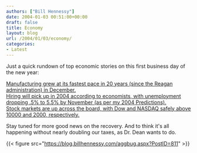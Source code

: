 ```yaml
---
authors: ["Bill Hennessy"]
date: 2004-01-03 00:51:00+00:00
draft: false
title: Economy
layout: blog
url: /2004/01/03/economy/
categories:
- Latest
---
```


Just a quick rundown of top economic stories on this first business day of the new year:   
  
[Manufacturing grew at its fastest pace in 20 years (since the Reagan administration) in December.](https://online.wsj.com/article/0,,SB107305563267857700,00.html?mod=home_whats_news_us)  
[Hiring will pick up in 2004 according to economists, with unemployment dropping .5% to 5.5% by November (as per my 2004 Predictions).](https://online.wsj.com/article/0,,SB107290591855878500,00.html?mod=home_whats_news_us)  
[Stock markets are up across the board, with Dow and NASDAQ safely above 10000 and 2000, respectively.](https://online.wsj.com/article/0,,SB10730472225886100,00.html?mod=home_whats_news_us)  


Stay tuned for more good news on the recovery. And to think it's all happening without nearly doubling our taxes, as Dr. Dean wants to do. 

{{< figure src="https://blog.billhennessy.com/aggbug.aspx?PostID=811" >}}

